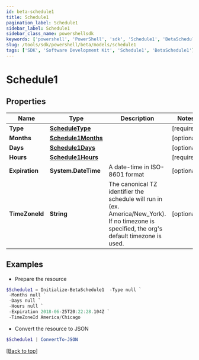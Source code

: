 ```yaml
---
id: beta-schedule1
title: Schedule1
pagination_label: Schedule1
sidebar_label: Schedule1
sidebar_class_name: powershellsdk
keywords: ['powershell', 'PowerShell', 'sdk', 'Schedule1', 'BetaSchedule1']
slug: /tools/sdk/powershell/beta/models/schedule1
tags: ['SDK', 'Software Development Kit', 'Schedule1', 'BetaSchedule1']
---
```


# Schedule1

## Properties

| Name | Type | Description | Notes |
| --- | --- | --- | --- |
| **Type** | [**ScheduleType**](schedule-type) |  | [required] |
| **Months** | [**Schedule1Months**](schedule1-months) |  | [optional] |
| **Days** | [**Schedule1Days**](schedule1-days) |  | [optional] |
| **Hours** | [**Schedule1Hours**](schedule1-hours) |  | [required] |
| **Expiration** | **System.DateTime** | A date-time in ISO-8601 format | [optional] |
| **TimeZoneId** | **String** | The canonical TZ identifier the schedule will run in (ex. America/New_York). If no timezone is specified, the org's default timezone is used. | [optional] |

## Examples

- Prepare the resource

```powershell
$Schedule1 = Initialize-BetaSchedule1  -Type null `
 -Months null `
 -Days null `
 -Hours null `
 -Expiration 2018-06-25T20:22:28.104Z `
 -TimeZoneId America/Chicago
```

- Convert the resource to JSON

```powershell
$Schedule1 | ConvertTo-JSON
```

[[Back to top]](#)
